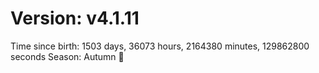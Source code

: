# Version: v4.1.11
Time since birth: 1503 days, 36073 hours, 2164380 minutes, 129862800 seconds
Season: Autumn 🍁
